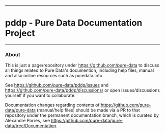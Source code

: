 --------------------------------------------------------------------------

# pddp - Pure Data Documentation Project   

--------------------------------------------------------------------------

###   About



This is just a page/repository under https://github.com/pure-data to discuss all things related to Pure Data's documention, including help files, manual and also online resources such as puredata.info.

See https://github.com/pure-data/pddp/issues and https://github.com/pure-data/pddp/discussions/ or open issues/discussions yourself if you want to collaborate. 

Documentation changes regarding contents of https://github.com/pure-data/pure-data (manual/help files) should be made via a PR to that repository under the permanent documentation branch, which is curated by Alexandre Porres, see <https://github.com/pure-data/pure-data/tree/Documentation>.
